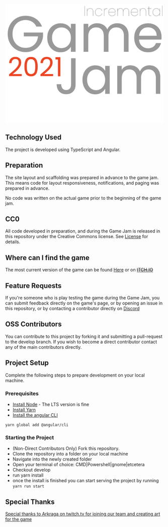 ![header](https://github.com/Miboch/IGJ2021/blob/main/resources/igj2021.png?raw=true)

## Technology Used
The project is developed using TypeScript and Angular.

## Preparation
The site layout and scaffolding was prepared in advance to the game jam. This means code for layout responsiveness, notifications, and paging was prepared in advance.

No code was written on the actual game prior to the beginning of the game jam.

## CC0
All code developed in preparation, and during the Game Jam is released in this repository under the Creative Commons license. See [License](https://github.com/Miboch/IGJ2021/blob/main/LICENSE) for details.

## Where can I find the game
The most current version of the game can be found [Here](https://lemon.indiedev.io) or on ~~[ITCH.IO](https://itch-url-here.io)~~

## Feature Requests
If you're someone who is play testing the game during the Game Jam, you can submit feedback directly on the game's page, or by opening an issue in this repository, or by contacting a contributor directly on [Discord](https://discord.gg/Bv8vdChMsv)

## OSS Contributors
You can contribute to this project by forking it and submitting a pull-request to the develop branch. If you wish to become a direct contributor contact any of the main contributors directly.

## Project Setup
Complete the following steps to prepare development on your local machine.

### Prerequisites
- [Install Node](https://nodejs.org/en/) - The LTS version is fine 
- [Install Yarn](https://classic.yarnpkg.com/en/) 
- [Install the angular CLI](https://angular.io/) 

```
yarn global add @angular/cli
```

### Starting the Project
- (Non-Direct Contributors Only) Fork this repository.
- Clone the repository into a folder on your local machine 
- Navigate into the newly created folder
- Open your terminal of choice: CMD|Powershell|gnome|etcetera 
- Checkout develop
- run yarn install
- once the install is finished you can start serving the project by running `yarn run start`

## Special Thanks
[Special thanks to Arkraga on twitch.tv for joining our team and creating art for the game](https://twitch.tv/arkraga)
